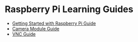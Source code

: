 # Raspberry Pi Learning Guides

- [Getting Started with Raspberry Pi Guide](pi/quick-pi-setup.md)
- [Camera Module Guide](camera/README.md)
- [VNC Guide](vnc/README.md)

